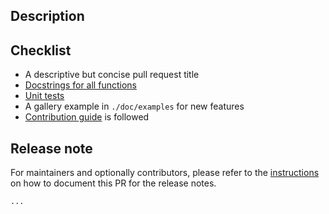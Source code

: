 ## Description

<!--
- Reference relevant issues or related pull requests with their URL / #<number>.
- Use `pre-commit` to check and format code.
-->

## Checklist

<!-- Before pull requests can be merged, they should provide: -->

- A descriptive but concise pull request title
- [Docstrings for all functions](https://github.com/numpy/numpydoc/blob/main/doc/example.py)
- [Unit tests](https://scikit-image.org/docs/dev/development/contribute.html#testing)
- A gallery example in `./doc/examples` for new features
- [Contribution guide](https://scikit-image.org/docs/dev/development/contribute.html) is followed

## Release note

For maintainers and optionally contributors, please refer to the [instructions](https://scikit-image.org/docs/stable/development/contribute.html#documenting-changes) on how to document this PR for the release notes.

```release-note
...
```
